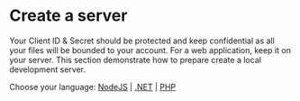 # Create a server

Your Client ID & Secret should be protected and keep confidential as all your files will be bounded to your account. For a web application, keep it on your server. This section demonstrate how to prepare create a local development server.

Choose your language: [NodeJS](environment/setup/nodejs) | [.NET](environment/setup/net) | [PHP](environment/setup/php) 